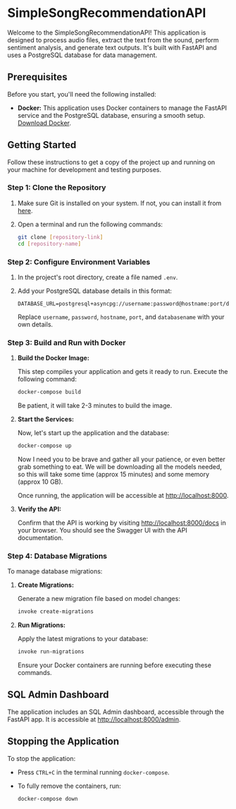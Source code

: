 # SimpleSongRecommendationAPI

Welcome to the SimpleSongRecommendationAPI! This application is designed to process audio files, extract the text from the sound, perform sentiment analysis, and generate text outputs. It's built with FastAPI and uses a PostgreSQL database for data management.

## Prerequisites

Before you start, you'll need the following installed:
- **Docker:** This application uses Docker containers to manage the FastAPI service and the PostgreSQL database, ensuring a smooth setup. [Download Docker](https://www.docker.com/products/docker-desktop).

## Getting Started

Follow these instructions to get a copy of the project up and running on your machine for development and testing purposes.

### Step 1: Clone the Repository

1. Make sure Git is installed on your system. If not, you can install it from [here](https://git-scm.com/downloads).
2. Open a terminal and run the following commands:

    ```bash
    git clone [repository-link]
    cd [repository-name]
    ```

### Step 2: Configure Environment Variables

1. In the project's root directory, create a file named `.env`.
2. Add your PostgreSQL database details in this format:

    ```plaintext
    DATABASE_URL=postgresql+asyncpg://username:password@hostname:port/databasename
    ```

   Replace `username`, `password`, `hostname`, `port`, and `databasename` with your own details.

### Step 3: Build and Run with Docker

1. **Build the Docker Image:**

    This step compiles your application and gets it ready to run. Execute the following command:

    ```bash
    docker-compose build
    ```

    Be patient, it will take 2-3 minutes to build the image.

2. **Start the Services:**

    Now, let's start up the application and the database:

    ```bash
    docker-compose up
    ```

    Now I need you to be brave and gather all your patience, or even better grab something to eat.
    We will be downloading all the models needed, so this will take some time (approx 15 minutes) and some memory (approx 10 GB).

    Once running, the application will be accessible at [http://localhost:8000](http://localhost:8000).

3. **Verify the API:**

    Confirm that the API is working by visiting [http://localhost:8000/docs](http://localhost:8000/docs) in your browser. You should see the Swagger UI with the API documentation.

### Step 4: Database Migrations

To manage database migrations:

1. **Create Migrations:**

    Generate a new migration file based on model changes:

    ```bash
    invoke create-migrations
    ```

2. **Run Migrations:**

    Apply the latest migrations to your database:

    ```bash
    invoke run-migrations
    ```

    Ensure your Docker containers are running before executing these commands.

## SQL Admin Dashboard

The application includes an SQL Admin dashboard, accessible through the FastAPI app. It is accessible at [http://localhost:8000/admin](http://localhost:8000/admin).

## Stopping the Application

To stop the application:
- Press `CTRL+C` in the terminal running `docker-compose`.
- To fully remove the containers, run:

    ```bash
    docker-compose down
    ```
